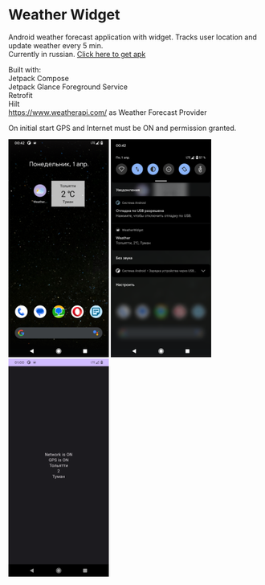 # Weather Widget
Android weather forecast application with widget. Tracks user location and update weather every 5 min.  
Currently in russian. [Click here to get apk][1]

Built with:  
Jetpack Compose  
Jetpack Glance
Foreground Service  
Retrofit  
Hilt  
https://www.weatherapi.com/ as Weather Forecast Provider  

On initial start GPS and Internet must be ON and permission granted.  

<img src="./assets/main_screen.png" width="200">
<img src="./assets/foreground_service.png" width="200">
<img src="./assets/activity.png" width="200">


[1]: <https://kassaev.com/media/weatherWidget.apk>